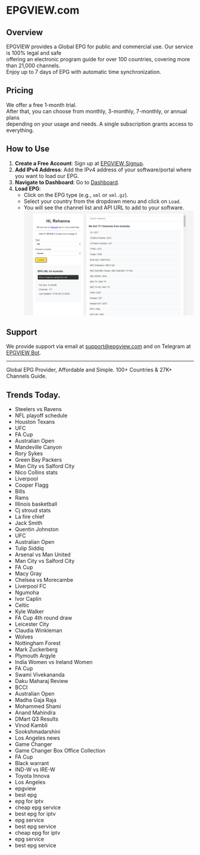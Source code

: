 # EPGVIEW.com



## Overview
EPGVIEW provides a Global EPG for public and commercial use. Our service is 100% legal and safe\
offering an electronic program guide for over 100 countries, covering more than 21,000 channels.\
Enjoy up to 7 days of EPG with automatic time synchronization.

## Pricing
We offer a free 1-month trial. \
After that, you can choose from monthly, 3-monthly, 7-monthly, or annual plans \
depending on your usage and needs. A single subscription grants access to everything.

## How to Use
1. **Create a Free Account**: Sign up at [EPGVIEW Signup](https://epgview.com/signup.php).
2. **Add IPv4 Address**: Add the IPv4 address of your software/portal where you want to load our EPG.
3. **Navigate to Dashboard**: Go to [Dashboard](https://epgview.com/dashboard.php).
4. **Load EPG**:
   - Click on the EPG type (e.g., `xml` or `xml.gz`).
   - Select your country from the dropdown menu and click on `Load`.
   - You will see the channel list and API URL to add to your software.
![EPGVIEW](img/dashboard.png)
## Support
We provide support via email at [support@epgview.com](mailto:support@epgview.com) and on Telegram at [EPGVIEW Bot](https://t.me/epgview_bot).

---

Global EPG Provider, Affordable and Simple. 100+ Countries & 27K+ Channels Guide.

## Trends Today.

- Steelers vs Ravens
- NFL playoff schedule
- Houston Texans
- UFC
- FA Cup
- Australian Open
- Mandeville Canyon
- Rory Sykes
- Green Bay Packers
- Man City vs Salford City
- Nico Collins stats
- Liverpool
- Cooper Flagg
- Bills
- Rams
- Illinois basketball
- Cj stroud stats
- La fire chief
- Jack Smith
- Quentin Johnston
- UFC
- Australian Open
- Tulip Siddiq
- Arsenal vs Man United
- Man City vs Salford City
- FA Cup
- Macy Gray
- Chelsea vs Morecambe
- Liverpool FC
- Ngumoha
- Ivor Caplin
- Celtic
- Kyle Walker
- FA Cup 4th round draw
- Leicester City
- Claudia Winkleman
- Wolves
- Nottingham Forest
- Mark Zuckerberg
- Plymouth Argyle
- India Women vs Ireland Women
- FA Cup
- Swami Vivekananda
- Daku Maharaj Review
- BCCI
- Australian Open
- Madha Gaja Raja
- Mohammed Shami
- Anand Mahindra
- DMart Q3 Results
- Vinod Kambli
- Sookshmadarshini
- Los Angeles news
- Game Changer
- Game Changer Box Office Collection
- FA Cup
- Black warrant
- IND-W vs IRE-W
- Toyota Innova
- Los Angeles
- epgview
- best epg
- epg for iptv
- cheap epg service
- best epg for iptv
- epg service
- best epg service
- cheap epg for iptv
- epg service
- best epg service
